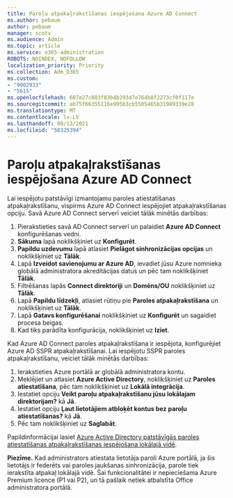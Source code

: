 ```yaml
---
title: Paroļu atpakaļrakstīšanas iespējošana Azure AD Connect
ms.author: pebaum
author: pebaum
manager: scotv
ms.audience: Admin
ms.topic: article
ms.service: o365-administration
ROBOTS: NOINDEX, NOFOLLOW
localization_priority: Priority
ms.collection: Adm_O365
ms.custom:
- "9002933"
- "5615"
ms.openlocfilehash: 607e27c883f83b4b29347e764b8f2273cf0f117e
ms.sourcegitcommit: ab75f66355116e995b3cb5505465b31989339e28
ms.translationtype: MT
ms.contentlocale: lv-LV
ms.lasthandoff: 08/13/2021
ms.locfileid: "58325394"
---
```

# <a name="enable-password-writeback-in-azure-ad-connect"></a>Paroļu atpakaļrakstīšanas iespējošana Azure AD Connect

Lai iespējotu patstāvīgi izmantojamu paroles atiestatīšanas atpakaļrakstīšanu, vispirms Azure AD Connect iespējojiet atpakaļrakstīšanas opciju. Savā Azure AD Connect serverī veiciet tālāk minētās darbības:

1. Pierakstieties savā AD Connect serverī un palaidiet **Azure AD Connect** konfigurēšanas vedni.
2. **Sākuma** lapā noklikšķiniet uz **Konfigurēt**.
3. **Papildu uzdevumu** lapā atlasiet **Pielāgot sinhronizācijas opcijas** un noklikšķiniet uz **Tālāk**.
4. Lapā **Izveidot savienojumu ar Azure AD**, ievadiet jūsu Azure nomnieka globālā administratora akreditācijas datus un pēc tam noklikšķiniet **Tālāk**.
5. Filtrēšanas lapās **Connect direktoriji** un **Domēns/OU** noklikšķiniet uz **Tālāk**.
6. Lapā **Papildu līdzekļi**, atlasiet rūtiņu pie **Paroles atpakaļrakstīšana** un noklikšķiniet uz **Tālāk**.
7. Lapā **Gatavs konfigurēšanai** noklikšķiniet uz **Konfigurēt** un sagaidiet procesa beigas.
8. Kad tiks parādīta konfigurācija, noklikšķiniet uz **Iziet**.

Kad Azure AD Connect paroles atpakaļrakstīšana ir iespējota, konfigurējiet Azure AD SSPR atpakaļrakstīšanai.  Lai iespējotu SSPR paroles atpakaļrakstīšanu, veiciet tālāk minētās darbības: 

1. Ierakstieties Azure portālā ar globālā administratora kontu.
2. Meklējiet un atlasiet **Azure Active Directory**, noklikšķiniet uz **Paroles atiestatīšana**, pēc tam noklikšķiniet uz **Lokālā integrācija**.
3. Iestatiet opciju **Veikt paroļu atpakaļrakstīšanu jūsu lokālajam direktorijam?** kā **Jā**.
4. Iestatiet opciju **Ļaut lietotājiem atbloķēt kontus bez paroļu atiestatīšanas?** kā **Jā**.
5. Pēc tam noklikšķiniet uz **Saglabāt**.

Papildinformācijai lasiet [Azure Active Directory patstāvīgās paroles atiestatīšanas atpakaļrakstīšanas iespējošana lokālajā vidē](https://docs.microsoft.com/azure/active-directory/authentication/tutorial-enable-sspr-writeback).

**Piezīme.** Kad administrators atiestata lietotāja paroli Azure portālā, ja šis lietotājs ir federēts vai paroles jaukšanas sinhronizācija, parole tiek ierakstīta atpakaļ lokālajā vidē. Šai funkcionalitātei ir nepieciešama Azure Premium licence (P1 vai P2), un tā pašlaik netiek atbalstīta Office administratora portālā.
